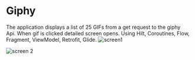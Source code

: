 # Giphy

The application displays a list of 25 GIFs from a get request to the giphy Api. When gif is clicked detailed screen opens.
Using Hilt, Coroutines, Flow, Fragment, ViewModel, Retrofit, Glide.
![screen1](https://user-images.githubusercontent.com/96121302/222964041-af573672-564f-4edd-b469-a57dfab39b31.jpg)

![screen 2](https://user-images.githubusercontent.com/96121302/222964103-1ced9d98-52e1-4631-8b53-809a384f6bbb.jpg)
